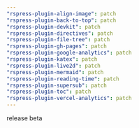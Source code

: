 ```yaml
---
"rspress-plugin-align-image": patch
"rspress-plugin-back-to-top": patch
"rspress-plugin-devkit": patch
"rspress-plugin-directives": patch
"rspress-plugin-file-tree": patch
"rspress-plugin-gh-pages": patch
"rspress-plugin-google-analytics": patch
"rspress-plugin-katex": patch
"rspress-plugin-live2d": patch
"rspress-plugin-mermaid": patch
"rspress-plugin-reading-time": patch
"rspress-plugin-supersub": patch
"rspress-plugin-toc": patch
"rspress-plugin-vercel-analytics": patch
---
```


release beta
